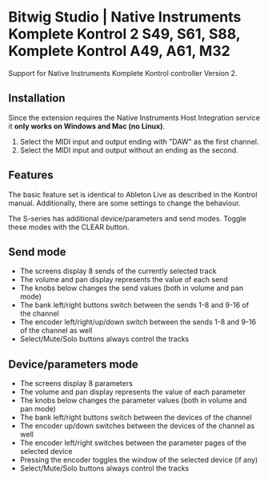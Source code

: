 # Bitwig Studio | Native Instruments Komplete Kontrol 2 S49, S61, S88, Komplete Kontrol A49, A61, M32

Support for Native Instruments Komplete Kontrol controller Version 2.

## Installation

Since the extension requires the Native Instruments Host Integration service it **only works on Windows and Mac (no Linux)**.

1. Select the MIDI input and output ending with "DAW" as the first channel.
2. Select the MIDI input and output without an ending as the second.

## Features

The basic feature set is identical to Ableton Live as described in the Kontrol manual.
Additionally, there are some settings to change the behaviour.

The S-series has additional device/parameters and send modes. Toggle these modes with the CLEAR button.

## Send mode

* The screens display 8 sends of the currently selected track
* The volume and pan display represents the value of each send
* The knobs below changes the send values (both in volume and pan mode)
* The bank left/right buttons switch between the sends 1-8 and 9-16 of the channel
* The encoder left/right/up/down switch between the sends 1-8 and 9-16 of the channel as well
* Select/Mute/Solo buttons always control the tracks

## Device/parameters mode

* The screens display 8 parameters
* The volume and pan display represents the value of each parameter
* The knobs below changes the parameter values (both in volume and pan mode)
* The bank left/right buttons switch between the devices of the channel
* The encoder up/down switches between the devices of the channel as well
* The encoder left/right switches between the parameter pages of the selected device
* Pressing the encoder toggles the window of the selected device (if any)
* Select/Mute/Solo buttons always control the tracks
